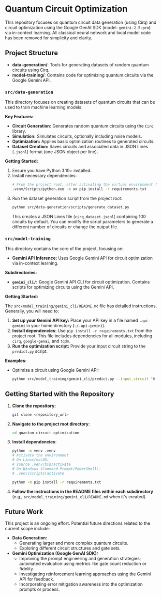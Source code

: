 # Quantum Circuit Optimization

This repository focuses on quantum circuit data generation (using Cirq) and circuit optimization using the Google GenAI SDK (model: `gemini-2.5-pro`) via in-context learning. All classical neural network and local model code has been removed for simplicity and clarity.

## Project Structure

- **data-generation/**: Tools for generating datasets of random quantum circuits using Cirq.
- **model-training/**: Contains code for optimizing quantum circuits via the Google Gemini API.

### `src/data-generation`

This directory focuses on creating datasets of quantum circuits that can be used to train machine learning models.

**Key Features:**

*   **Circuit Generation:** Generates random quantum circuits using the `Cirq` library.
*   **Simulation:** Simulates circuits, optionally including noise models.
*   **Optimization:** Applies basic optimization routines to generated circuits.
*   **Dataset Creation:** Saves circuits and associated data in JSON Lines (`.jsonl`) format (one JSON object per line).

**Getting Started:**

1. Ensure you have Python 3.10+ installed.
2. Install necessary dependencies:
    ```bash
    # From the project root, after activating the virtual environment (see main Getting Started below)
    .venv/Scripts/python.exe -m uv pip install -r requirements.txt
    ```
3. Run the dataset generation script from the project root:
    ```bash
    python src/data-generation/scripts/generate_dataset.py
    ```
    This creates a JSON Lines file (`cirq_dataset.jsonl`) containing 100 circuits by default. You can modify the script parameters to generate a different number of circuits or change the output file.

### `src/model-training`

This directory contains the core of the project, focusing on:
*   **Gemini API Inference:** Uses Google Gemini API for circuit optimization via in-context learning.

**Subdirectories:**

*   **`gemini_cli/`:** Google Gemini API CLI for circuit optimization. Contains scripts for optimizing circuits using the Gemini API.

**Getting Started:**

The `src/model_training/gemini_cli/README.md` file has detailed instructions. Generally, you will need to:

1. **Set up your Gemini API key:** Place your API key in a file named `.api-gemini` in your home directory (`~/.api-gemini`).
2. **Install dependencies:** Use `pip install -r requirements.txt` from the project root. This file includes dependencies for all modules, including `cirq`, `google-genai`, and `tqdm`.
3. **Run the optimization script:** Provide your input circuit string to the `predict.py` script.

**Examples:**

*   Optimize a circuit using Google Gemini API:
    ```bash
    python src/model_training/gemini_cli/predict.py --input_circuit "H 0 ; CNOT 0 1 ; H 0"
    ```

## Getting Started with the Repository

1. **Clone the repository:**
    ```bash
    git clone <repository_url>
    ```
2. **Navigate to the project root directory:**
    ```bash
    cd quantum-circuit-optimization
    ```
3. **Install dependencies:**
    ```bash
    python -m venv .venv
    # Activate the environment
    # On Linux/macOS:
    # source .venv/bin/activate
    # On Windows (Command Prompt/PowerShell):
    # .venv\Scripts\activate

    python -m pip install -r requirements.txt 
    ```
4. **Follow the instructions in the README files within each subdirectory** (e.g., `src/model_training/gemini_cli/README.md` when it's created).

## Future Work

This project is an ongoing effort. Potential future directions related to the current scope include:

*   **Data Generation:**
    *   Generating larger and more complex quantum circuits.
    *   Exploring different circuit structures and gate sets.
*   **Gemini Optimization (Google GenAI SDK):**
    *   Improving the prompt engineering and generation strategies; automated evaluation using metrics like gate count reduction or fidelity.
    *   Investigating reinforcement learning approaches using the Gemini API for feedback.
    *   Incorporating error mitigation awareness into the optimization prompts or process.